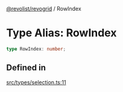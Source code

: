 [@revolist/revogrid](README.md) / RowIndex

# Type Alias: RowIndex

```ts
type RowIndex: number;
```

## Defined in

[src/types/selection.ts:11](https://github.com/revolist/revogrid/blob/3fee8276dedac5f7aa7fa43a0495db32609daeca/src/types/selection.ts#L11)
